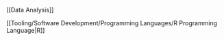 

[[Data Analysis]]

[[Tooling/Software Development/Programming Languages/R Programming Language|R]]

